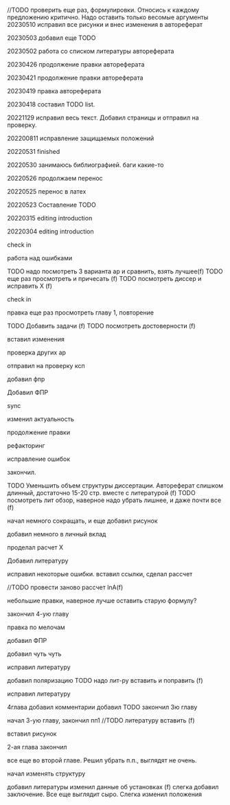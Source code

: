 //TODO проверить еще раз, формулировки. Относись к каждому предложению критично. Надо оставить только весомые аргументы
20230510
исправил все рисунки и внес изменения в автореферат

20230503
добавил еще TODO

20230502
работа со списком литературы автореферата

20230426
продолжение правки автореферата

20230421
продолжение правки автореферата

20230419
правка автореферата

20230418
составил TODO list. 

20221129
исправил весь текст. Добавил страницы и отправил на проверку.

202200811
исправление защищаемых положений

20220531
finished

20220530
занимаюсь библиографией. баги какие-то

20220526
продолжаем перенос

20220525
перенос в латех

20220523
Составление TODO

20220315
editing introduction

20220304
editing introduction


check in
 
работа над ошибками

TODO надо посмотреть 3 варианта ар и сравнить, взять лучшее(f)
TODO еще раз просмотреть и причесать (f)
TODO посмотреть диссер и исправить Х (f)

check in

правка 
еще раз просмотреть главу 1, повторение

TODO Добавить задачи (f)
TODO посмотреть достоверности (f)


вставил изменения

проверка других ар

отправил на проверку ксп

добавил фпр

Добавил ФПР

sync

изменил актуальность

продолжение правки

рефакторинг

исправление ошибок

закончил.

TODO Уменьшить объем структуры диссертации. Автореферат слишком длинный, достаточно 15-20 стр. вместе с литературой (f)
TODO посмотреть лит обзор, наверное надо убрать лишнее, и даже почти все (f)


начал немного сокращать, и еще добавил рисунок                                   

добавил немного в личный вклад

проделал расчет Х

Добавил литературу

исправил некоторые ошибки. вставил ссылки, сделал рассчет

//TODO провести заново рассчет lnA(f)    

небольшие правки, наверное лучше оставить старую формулу?

закончил 4-ую главу

правка по мелочам

добавил ФПР

добавил чуть чуть


исправил литературу

добавил поляризацию
TODO надо лит-ру вставить и поправить (f)

исправил литературу

4глава добавил комментарии
добавил TODO
закончил 3ю главу

начал 3-ую главу, закончил пп1
//TODO литературу вставить (f)

вставил рисунок

2-ая глава закончил

все еще во второй главе.
Решил убрать п.п., выглядят не очень. 

начал изменять структуру

добавил литературы
изменил данные об установках (f)
слегка добавил заключение. Все еще выглядит сыро.
Слегка изменил положения
